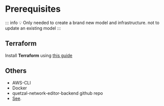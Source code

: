 

# Prerequisites
::: info :bulb: Only needed to create a brand new model and infrastructure. not to update an existing model
:::

## Terraform


Install **Terraform** using [this guide](https://developer.hashicorp.com/terraform/downloads)

## Others
 * AWS-CLI
 * Docker
 * quetzal-network-editor-backend github repo
 * [See](../deploy/01_prerequisites).




